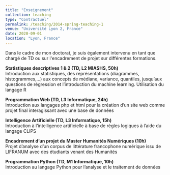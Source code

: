 ```yaml
---
title: "Enseignement"
collection: teaching
type: "Contractuel"
permalink: /teaching/2014-spring-teaching-1
venue: "Université Lyon 2, France"
date: 2020-09-01
location: "Lyon, France"
---
```


Dans le cadre de mon doctorat, je suis également intervenu en tant que chargé de TD ou sur l'encadrement de projet sur différentes formations.

**Statistiques descriptives 1 & 2 (TD, L2 MIASHS, 50h)** <br>
Introduction aux statistiques, des représentations (diagrammes, histogrammes,…) aux concepts de médiane, variance, quantiles, jusqu’aux questions de régression et l’introduction du machine learning. Utilisation du langage R

**Programmation Web (TD, L3 Informatique, 24h)** <br>
Introduction aux langages php et html pour la création d’un site web comme projet final interagissant avec une base de données

**Intelligence Artificielle (TD, L3 Informatique, 15h)** <br>
Introduction à l’intelligence artificielle à base de règles logiques à l’aide du langage CLIPS

**Encadrement d’un projet du Master Humanités Numériques (10h)** <br>
Projet d’analyse d’un corpus de littérature francophone numérique issu de LIFRANUM avec des étudiants venant des Humanités

**Programmation Python (TD, M1 Informatique, 10h)** <br>
Introduction au langage Python pour l’analyse et le traitement de données
